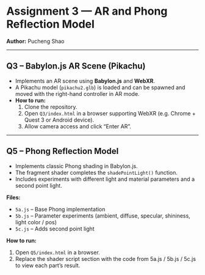 # Assignment 3 — AR and Phong Reflection Model  
**Author:** Pucheng Shao  

---

## Q3 – Babylon.js AR Scene (Pikachu)
- Implements an AR scene using **Babylon.js** and **WebXR**.
- A Pikachu model (`pikachu2.glb`) is loaded and can be spawned and moved with the right-hand controller in AR mode.
- **How to run:**
  1. Clone the repository.  
  2. Open `Q3/index.html` in a browser supporting WebXR (e.g. Chrome + Quest 3 or Android device).  
  3. Allow camera access and click “Enter AR”.  

---

## Q5 – Phong Reflection Model
- Implements classic Phong shading in Babylon.js.
- The fragment shader completes the `shadePointLight()` function.
- Includes experiments with different light and material parameters and a second point light.

**Files:**
- `5a.js` – Base Phong implementation  
- `5b.js` – Parameter experiments (ambient, diffuse, specular, shininess, light color / pos)  
- `5c.js` – Adds second point light  

**How to run:**
1. Open `Q5/index.html` in a browser.  
2. Replace the shader script section with the code from 5a.js / 5b.js / 5c.js to view each part’s result.  


